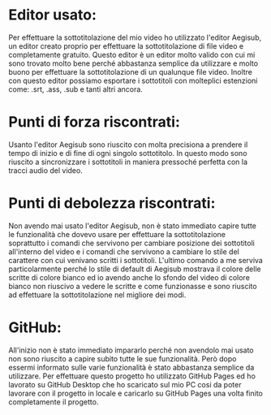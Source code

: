 # Editor usato:

Per effettuare la sottotitolazione del mio video ho utilizzato l'editor Aegisub, un editor creato proprio per effettuare la sottotitolazione di file video e completamente gratuito. Questo editor è un editor molto valido con cui mi sono trovato molto bene perché abbastanza semplice da utilizzare e molto buono per effettuare la sottotitolazione di un qualunque file video. Inoltre con questo editor possiamo esportare i sottotitoli con molteplici estenzioni come: .srt, .ass, .sub e tanti altri ancora.

# Punti di forza riscontrati:

Usanto l'editor Aegisub sono riuscito con molta precisiona a prendere il tempo di inizio e di fine di ogni singolo sottotitolo. In questo modo sono riuscito a sincronizzare i sottotitoli in maniera pressoché perfetta con la tracci audio del video.
                    
# Punti di debolezza riscontrati:

Non avendo mai usato l'editor Aegisub, non è stato immediato capire tutte le funzionalità che dovevo usare per effettuare la sottotitolazione soprattutto i comandi che servivono per cambiare posizione dei sottotitoli all'interno del video e i comandi che servivono a cambiare lo stile del carattere con cui venivano scritti i sottotitoli. L'ultimo comando a me serviva particolarmente perché lo stile di default di Aegisub mostrava il colore delle scritte di colore bianco ed io avendo anche lo sfondo del video di colore bianco non riuscivo a vedere le scritte e come funzionasse e sono riuscito ad effettuare la sottotitolazione nel migliore dei modi.

# GitHub:

All'inizio non è stato immediato impararlo perché non avendolo mai usato non sono riuscito a capire subito tutte le sue funzionalità. Però dopo essermi informato sulle varie funzionalità è stato abbastanza semplice da utilizzare. Per effettuare questo progetto ho utilizzato GitHub Pages ed ho lavorato su GitHub Desktop che ho scaricato sul mio PC cosi da poter lavorare con il progetto in locale e caricarlo su GitHub Pages una volta finito completamente il progetto.
